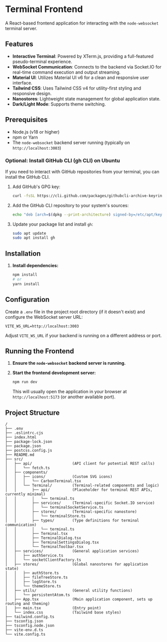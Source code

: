 # Terminal Frontend

A React-based frontend application for interacting with the `node-websocket` terminal server.

## Features

-   **Interactive Terminal**: Powered by XTerm.js, providing a full-featured pseudo-terminal experience.
-   **WebSocket Communication**: Connects to the backend via Socket.IO for real-time command execution and output streaming.
-   **Material UI**: Utilizes Material UI v6 for a clean and responsive user interface.
-   **Tailwind CSS**: Uses Tailwind CSS v4 for utility-first styling and responsive design.
-   **Nanostores**: Lightweight state management for global application state.
-   **Dark/Light Mode**: Supports theme switching.

## Prerequisites

-   Node.js (v18 or higher)
-   npm or Yarn
-   The `node-websocket` backend server running (typically on `http://localhost:3003`)

### Optional: Install GitHub CLI (gh CLI) on Ubuntu

If you need to interact with GitHub repositories from your terminal, you can install the GitHub CLI.

1.  Add GitHub's GPG key:
    ```bash
    curl -fsSL https://cli.github.com/packages/githubcli-archive-keyring.gpg | sudo gpg --dearmor -o /etc/apt/keyrings/githubcli-archive-keyring.gpg
    ```

2.  Add the GitHub CLI repository to your system's sources:
    ```bash
    echo "deb [arch=$(dpkg --print-architecture) signed-by=/etc/apt/keyrings/githubcli-archive-keyring.gpg] https://cli.github.com/packages stable main" | sudo tee /etc/apt/sources.list.d/github-cli.list > /dev/null
    ```

3.  Update your package list and install `gh`:
    ```bash
    sudo apt update
    sudo apt install gh
    ```

## Installation

1.  **Install dependencies:**
    ```bash
    npm install
    # or
    yarn install
    ```

## Configuration

Create a `.env` file in the project root directory (if it doesn't exist) and configure the WebSocket server URL:

```env
VITE_WS_URL=http://localhost:3003
```

Adjust `VITE_WS_URL` if your backend is running on a different address or port.

## Running the Frontend

1.  **Ensure the `node-websocket` backend server is running.**

2.  **Start the frontend development server:**
    ```bash
    npm run dev
    ```

    This will usually open the application in your browser at `http://localhost:5173` (or another available port).

## Project Structure

```
/
├── .env
├── .eslintrc.cjs
├── index.html
├── package-lock.json
├── package.json
├── postcss.config.js
├── README.md
├── src/
│   ├── api/                  (API client for potential REST calls)
│   │   └── fetch.ts
│   ├── components/
│   │   ├── icons/            (Custom SVG icons)
│   │   │   └── CarbonTerminal.tsx
│   │   └── Terminal/         (Terminal-related components and logic)
│   │       ├── api/          (Placeholder for terminal REST APIs, currently minimal)
│   │       │   └── terminal.ts
│   │       ├── services/     (Terminal-specific Socket.IO service)
│   │       │   └── terminalSocketService.ts
│   │       ├── stores/       (Terminal-specific nanostore)
│   │       │   └── terminalStore.ts
│   │       ├── types/        (Type definitions for terminal communication)
│   │       │   └── terminal.ts
│   │       ├── Terminal.tsx
│   │       ├── TerminalDialog.tsx
│   │       ├── TerminalSettingsDialog.tsx
│   │       └── TerminalToolbar.tsx
│   ├── services/             (General application services)
│   │   ├── authService.ts
│   │   └── socketClientFactory.ts
│   ├── stores/               (Global nanostores for application state)
│   │   ├── authStore.ts
│   │   ├── fileTreeStore.ts
│   │   ├── logStore.ts
│   │   └── themeStore.ts
│   ├── utils/                (General utility functions)
│   │   └── persistentAtom.ts
│   ├── App.tsx               (Main application component, sets up routing and theming)
│   ├── main.tsx              (Entry point)
│   └── index.css             (Tailwind base styles)
├── tailwind.config.ts
├── tsconfig.json
├── tsconfig.node.json
├── vite-env.d.ts
└── vite.config.ts
```
